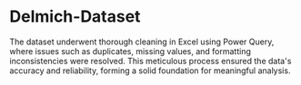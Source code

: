 # Delmich-Dataset

The dataset underwent thorough cleaning in Excel using Power Query, where issues such as duplicates, missing values, and formatting inconsistencies were resolved. This meticulous process ensured the data's accuracy and reliability, forming a solid foundation for meaningful analysis.
